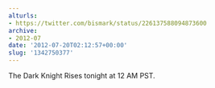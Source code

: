 ```yaml
---
alturls:
- https://twitter.com/bismark/status/226137588094873600
archive:
- 2012-07
date: '2012-07-20T02:12:57+00:00'
slug: '1342750377'
---
```


The Dark Knight Rises tonight at 12 AM PST.

